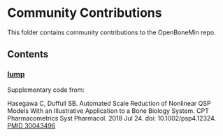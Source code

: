 
# Community Contributions

This folder contains community contributions to the OpenBoneMin repo.

## Contents

### [lump](lump)

Supplementary code from:

Hasegawa C, Duffull SB. Automated Scale Reduction of Nonlinear QSP Models With
an Illustrative Application to a Bone Biology System. CPT Pharmacometrics Syst
Pharmacol. 2018 Jul 24. doi: 10.1002/psp4.12324. 
[PMID 30043496](https://www.ncbi.nlm.nih.gov/pubmed/?term=30043496)



